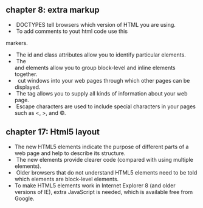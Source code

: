## chapter 8: extra markup
-  DOCTYPES tell browsers which version of HTML you
are using.
-  To add comments to yout html code use this
<!-- and --> markers.
-  The id and class attributes allow you to identify
particular elements.
-  The <div> and <span> elements allow you to group
block-level and inline elements together.
-  <iframes> cut windows into your web pages through
which other pages can be displayed.
-  The <meta> tag allows you to supply all kinds of
information about your web page.
-  Escape characters are used to include special
characters in your pages such as <, >, and ©.

## chapter 17: Html5 layout
- The new HTML5 elements indicate the purpose of
different parts of a web page and help to describe
its structure.
-  The new elements provide clearer code (compared
with using multiple <div> elements).
-  Older browsers that do not understand HTML5
elements need to be told which elements are
block-level elements.
- To make HTML5 elements work in Internet Explorer 8
(and older versions of IE), extra JavaScript is needed,
which is available free from Google.